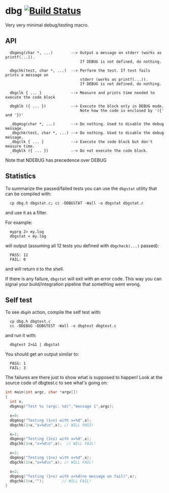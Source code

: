# dbg [![Build Status](https://travis-ci.org/rdentato/dbg.svg?branch=master)](https://travis-ci.org/rdentato/dbg)  

Very very minimal debug/testing macro.

## API

```
  dbgmsg(char *, ...)        --> Output a message on stderr (works as printf(...)).
                                 If DEBUG is not defined, do nothing.

  dbgchk(test, char *, ...)  --> Perform the test. If test fails prints a message on
                                 stderr (works as printf(...)).
                                 If DEBUG is not defined, do nothing.

  dbgclk { ... }             --> Measure and prints time needed to execute the code block

  dbgblk ({ ... })           --> Execute the block only in DEBUG mode.
                                 Note how the code is enclosed by '({'  and '})'

  _dbgmsg(char *, ...)       --> Do nothing. Used to disable the debug message.
  _dbgchk(test, char *, ...) --> Do nothing. Used to disable the debug message.
  _dbgclk { ... }            --> Execute the code block but don't measure time.
  _dbgblk ({ ... })          --> Do not execute the code block.
```
  Note that NDEBUG has precedence over DEBUG

## Statistics

  To summarize the passed/failed tests you can use the `dbgstat` utility that can
be compiled with:

```
  cp dbg.h dbgstat.c; cc -DDBGSTAT -Wall -o dbgstat dbgstat.c
```
and use it as a filter.

For example:
```
  myprg 2> my.log
  dbgstat < my.log
```

will output (assuming all 12 tests you defined with `dbgcheck(...)` passed):
```
  PASS: 12
  FAIL: 0
```
and will return `0` to the shell.  

If there is any failure, `dbgstat` will exit with an error code. This way you can signal your build/integration pipeline that something went wrong.

## Self test

  To see `dbg`in action, compile the self test with:
  
```
  cp dbg.h dbgtest.c
  cc -DDEBUG -DDBGTEST -Wall -o dbgtest dbgtest.c
```
and run it with:
```
  dbgtest 2>&1 | dbgstat
```

You should get an output similar to:
```
  PASS: 1
  FAIL: 3
```

The failures are there just to show what is supposed to happen!
Look at the source code of dbgtest.c to see what's going on:

``` C
int main(int argc, char *argv[])
{
  int x;
  dbgmsg("Test %s (argc: %d)","message 1",argc);

  x=0;
  dbgmsg("Testing (1>x) with x=%d",x);
  dbgchk(1>x,"x=%d\n",x); // WILL PASS!

  x=1;
  dbgmsg("Testing (1>x) with x=%d",x); 
  dbgchk(1>x,"x=%d\n",x);  // WILL FAIL!

  x=2;
  dbgmsg("Testing (1>x) with x=%d",x);
  dbgchk(1>x,"x=%d\n",x); // WILL FAIL!

  x=2;
  dbgmsg("Testing (1>x) with x=%d(no message on fail)",x);
  dbgchk(1>x,"");        // WILL FAIL!
}
```


  
